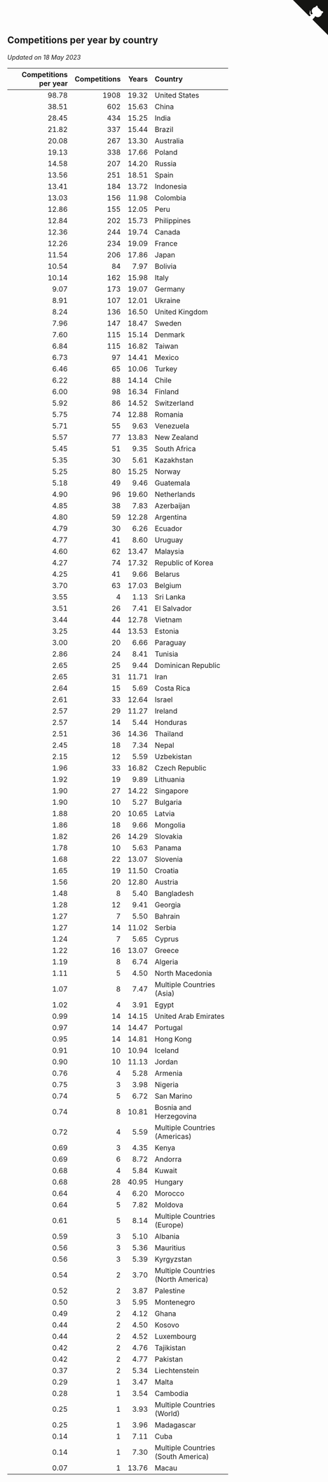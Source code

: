 ## Competitions per year by country

*Updated on 18 May 2023*

| Competitions per year | Competitions | Years | Country |
| ---: | ---: | ---: | :--- |
| 98.78 | 1908 | 19.32 | United States |
| 38.51 | 602 | 15.63 | China |
| 28.45 | 434 | 15.25 | India |
| 21.82 | 337 | 15.44 | Brazil |
| 20.08 | 267 | 13.30 | Australia |
| 19.13 | 338 | 17.66 | Poland |
| 14.58 | 207 | 14.20 | Russia |
| 13.56 | 251 | 18.51 | Spain |
| 13.41 | 184 | 13.72 | Indonesia |
| 13.03 | 156 | 11.98 | Colombia |
| 12.86 | 155 | 12.05 | Peru |
| 12.84 | 202 | 15.73 | Philippines |
| 12.36 | 244 | 19.74 | Canada |
| 12.26 | 234 | 19.09 | France |
| 11.54 | 206 | 17.86 | Japan |
| 10.54 | 84 | 7.97 | Bolivia |
| 10.14 | 162 | 15.98 | Italy |
| 9.07 | 173 | 19.07 | Germany |
| 8.91 | 107 | 12.01 | Ukraine |
| 8.24 | 136 | 16.50 | United Kingdom |
| 7.96 | 147 | 18.47 | Sweden |
| 7.60 | 115 | 15.14 | Denmark |
| 6.84 | 115 | 16.82 | Taiwan |
| 6.73 | 97 | 14.41 | Mexico |
| 6.46 | 65 | 10.06 | Turkey |
| 6.22 | 88 | 14.14 | Chile |
| 6.00 | 98 | 16.34 | Finland |
| 5.92 | 86 | 14.52 | Switzerland |
| 5.75 | 74 | 12.88 | Romania |
| 5.71 | 55 | 9.63 | Venezuela |
| 5.57 | 77 | 13.83 | New Zealand |
| 5.45 | 51 | 9.35 | South Africa |
| 5.35 | 30 | 5.61 | Kazakhstan |
| 5.25 | 80 | 15.25 | Norway |
| 5.18 | 49 | 9.46 | Guatemala |
| 4.90 | 96 | 19.60 | Netherlands |
| 4.85 | 38 | 7.83 | Azerbaijan |
| 4.80 | 59 | 12.28 | Argentina |
| 4.79 | 30 | 6.26 | Ecuador |
| 4.77 | 41 | 8.60 | Uruguay |
| 4.60 | 62 | 13.47 | Malaysia |
| 4.27 | 74 | 17.32 | Republic of Korea |
| 4.25 | 41 | 9.66 | Belarus |
| 3.70 | 63 | 17.03 | Belgium |
| 3.55 | 4 | 1.13 | Sri Lanka |
| 3.51 | 26 | 7.41 | El Salvador |
| 3.44 | 44 | 12.78 | Vietnam |
| 3.25 | 44 | 13.53 | Estonia |
| 3.00 | 20 | 6.66 | Paraguay |
| 2.86 | 24 | 8.41 | Tunisia |
| 2.65 | 25 | 9.44 | Dominican Republic |
| 2.65 | 31 | 11.71 | Iran |
| 2.64 | 15 | 5.69 | Costa Rica |
| 2.61 | 33 | 12.64 | Israel |
| 2.57 | 29 | 11.27 | Ireland |
| 2.57 | 14 | 5.44 | Honduras |
| 2.51 | 36 | 14.36 | Thailand |
| 2.45 | 18 | 7.34 | Nepal |
| 2.15 | 12 | 5.59 | Uzbekistan |
| 1.96 | 33 | 16.82 | Czech Republic |
| 1.92 | 19 | 9.89 | Lithuania |
| 1.90 | 27 | 14.22 | Singapore |
| 1.90 | 10 | 5.27 | Bulgaria |
| 1.88 | 20 | 10.65 | Latvia |
| 1.86 | 18 | 9.66 | Mongolia |
| 1.82 | 26 | 14.29 | Slovakia |
| 1.78 | 10 | 5.63 | Panama |
| 1.68 | 22 | 13.07 | Slovenia |
| 1.65 | 19 | 11.50 | Croatia |
| 1.56 | 20 | 12.80 | Austria |
| 1.48 | 8 | 5.40 | Bangladesh |
| 1.28 | 12 | 9.41 | Georgia |
| 1.27 | 7 | 5.50 | Bahrain |
| 1.27 | 14 | 11.02 | Serbia |
| 1.24 | 7 | 5.65 | Cyprus |
| 1.22 | 16 | 13.07 | Greece |
| 1.19 | 8 | 6.74 | Algeria |
| 1.11 | 5 | 4.50 | North Macedonia |
| 1.07 | 8 | 7.47 | Multiple Countries (Asia) |
| 1.02 | 4 | 3.91 | Egypt |
| 0.99 | 14 | 14.15 | United Arab Emirates |
| 0.97 | 14 | 14.47 | Portugal |
| 0.95 | 14 | 14.81 | Hong Kong |
| 0.91 | 10 | 10.94 | Iceland |
| 0.90 | 10 | 11.13 | Jordan |
| 0.76 | 4 | 5.28 | Armenia |
| 0.75 | 3 | 3.98 | Nigeria |
| 0.74 | 5 | 6.72 | San Marino |
| 0.74 | 8 | 10.81 | Bosnia and Herzegovina |
| 0.72 | 4 | 5.59 | Multiple Countries (Americas) |
| 0.69 | 3 | 4.35 | Kenya |
| 0.69 | 6 | 8.72 | Andorra |
| 0.68 | 4 | 5.84 | Kuwait |
| 0.68 | 28 | 40.95 | Hungary |
| 0.64 | 4 | 6.20 | Morocco |
| 0.64 | 5 | 7.82 | Moldova |
| 0.61 | 5 | 8.14 | Multiple Countries (Europe) |
| 0.59 | 3 | 5.10 | Albania |
| 0.56 | 3 | 5.36 | Mauritius |
| 0.56 | 3 | 5.39 | Kyrgyzstan |
| 0.54 | 2 | 3.70 | Multiple Countries (North America) |
| 0.52 | 2 | 3.87 | Palestine |
| 0.50 | 3 | 5.95 | Montenegro |
| 0.49 | 2 | 4.12 | Ghana |
| 0.44 | 2 | 4.50 | Kosovo |
| 0.44 | 2 | 4.52 | Luxembourg |
| 0.42 | 2 | 4.76 | Tajikistan |
| 0.42 | 2 | 4.77 | Pakistan |
| 0.37 | 2 | 5.34 | Liechtenstein |
| 0.29 | 1 | 3.47 | Malta |
| 0.28 | 1 | 3.54 | Cambodia |
| 0.25 | 1 | 3.93 | Multiple Countries (World) |
| 0.25 | 1 | 3.96 | Madagascar |
| 0.14 | 1 | 7.11 | Cuba |
| 0.14 | 1 | 7.30 | Multiple Countries (South America) |
| 0.07 | 1 | 13.76 | Macau |


<a href="https://github.com/jonatanklosko/wca_statistics" class="github-corner" aria-label="View source on Github"><svg width="80" height="80" viewBox="0 0 250 250" style="fill:#151513; color:#fff; position: absolute; top: 0; border: 0; right: 0;" aria-hidden="true"><path d="M0,0 L115,115 L130,115 L142,142 L250,250 L250,0 Z"></path><path d="M128.3,109.0 C113.8,99.7 119.0,89.6 119.0,89.6 C122.0,82.7 120.5,78.6 120.5,78.6 C119.2,72.0 123.4,76.3 123.4,76.3 C127.3,80.9 125.5,87.3 125.5,87.3 C122.9,97.6 130.6,101.9 134.4,103.2" fill="currentColor" style="transform-origin: 130px 106px;" class="octo-arm"></path><path d="M115.0,115.0 C114.9,115.1 118.7,116.5 119.8,115.4 L133.7,101.6 C136.9,99.2 139.9,98.4 142.2,98.6 C133.8,88.0 127.5,74.4 143.8,58.0 C148.5,53.4 154.0,51.2 159.7,51.0 C160.3,49.4 163.2,43.6 171.4,40.1 C171.4,40.1 176.1,42.5 178.8,56.2 C183.1,58.6 187.2,61.8 190.9,65.4 C194.5,69.0 197.7,73.2 200.1,77.6 C213.8,80.2 216.3,84.9 216.3,84.9 C212.7,93.1 206.9,96.0 205.4,96.6 C205.1,102.4 203.0,107.8 198.3,112.5 C181.9,128.9 168.3,122.5 157.7,114.1 C157.9,116.9 156.7,120.9 152.7,124.9 L141.0,136.5 C139.8,137.7 141.6,141.9 141.8,141.8 Z" fill="currentColor" class="octo-body"></path></svg></a><style>.github-corner:hover .octo-arm{animation:octocat-wave 560ms ease-in-out}@keyframes octocat-wave{0%,100%{transform:rotate(0)}20%,60%{transform:rotate(-25deg)}40%,80%{transform:rotate(10deg)}}@media (max-width:500px){.github-corner:hover .octo-arm{animation:none}.github-corner .octo-arm{animation:octocat-wave 560ms ease-in-out}}</style>
